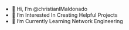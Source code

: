 - 👋 Hi, I’m @christianlMaldonado
- 👀 I’m Interested In Creating Helpful Projects
- 🌱 I’m Currently Learning Network Engineering

<!---
christianlMaldonado/christianlMaldonado is a ✨ special ✨ repository because its `README.md` (this file) appears on your GitHub profile.
You can click the Preview link to take a look at your changes.
--->
